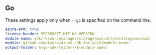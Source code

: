 ## Go

These settings apply only when `--go` is specified on the command line.

```yaml $(go) && $(track2)
azure-arm: true
license-header: MICROSOFT_MIT_NO_VERSION
module-name: sdk/resourcemanager/storageaccount/armstorageaccount
module: github.com/Azure/azure-sdk-for-go/$(module-name)
output-folder: $(go-sdk-folder)/$(module-name)
```
